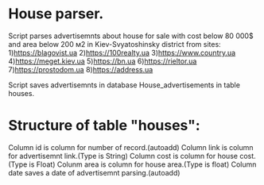 # House parser.


Script parses advertisemnts about house for sale with cost below 80 000$ and area below 200 м2 in Kiev-Svyatoshinsky district from sites:
 1)https://blagovist.ua
 2)https://100realty.ua
 3)https://www.country.ua
 4)https://meget.kiev.ua
 5)https://bn.ua
 6)https://rieltor.ua
 7)https://prostodom.ua
 8)https://address.ua
 
Script saves advertisemnts in database House_advertisements in table houses.


# Structure of table "houses":

Column id is column for number of record.(autoadd)
Column link is column for advertisemnt link.(Type is String)
Column cost is column for house cost.(Type is Float)
Colunm area is column for house area.(Type is float)
Column date saves a date of advertisemnt parsing.(autoadd)


